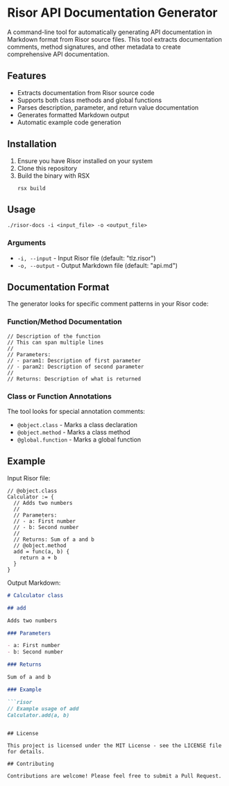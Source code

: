 # Risor API Documentation Generator

A command-line tool for automatically generating API documentation in Markdown format from Risor source files. This tool extracts documentation comments, method signatures, and other metadata to create comprehensive API documentation.

## Features

- Extracts documentation from Risor source code
- Supports both class methods and global functions
- Parses description, parameter, and return value documentation
- Generates formatted Markdown output
- Automatic example code generation

## Installation

1. Ensure you have Risor installed on your system
2. Clone this repository
3. Build the binary with RSX
   ```
   rsx build
   ```

## Usage

```
./risor-docs -i <input_file> -o <output_file>
```

### Arguments

- `-i, --input` - Input Risor file (default: "tlz.risor")
- `-o, --output` - Output Markdown file (default: "api.md")

## Documentation Format

The generator looks for specific comment patterns in your Risor code:

### Function/Method Documentation

```risor
// Description of the function
// This can span multiple lines
//
// Parameters:
// - param1: Description of first parameter
// - param2: Description of second parameter
//
// Returns: Description of what is returned
```

### Class or Function Annotations

The tool looks for special annotation comments:

- `@object.class` - Marks a class declaration
- `@object.method` - Marks a class method
- `@global.function` - Marks a global function

## Example

Input Risor file:

```risor
// @object.class
Calculator := {
  // Adds two numbers
  //
  // Parameters:
  // - a: First number
  // - b: Second number
  //
  // Returns: Sum of a and b
  // @object.method
  add = func(a, b) {
    return a + b
  }
}
```

Output Markdown:

```markdown
# Calculator class

## add

Adds two numbers

### Parameters

- a: First number
- b: Second number

### Returns

Sum of a and b

### Example

```risor
// Example usage of add
Calculator.add(a, b)
```
```

## License

This project is licensed under the MIT License - see the LICENSE file for details.

## Contributing

Contributions are welcome! Please feel free to submit a Pull Request.
